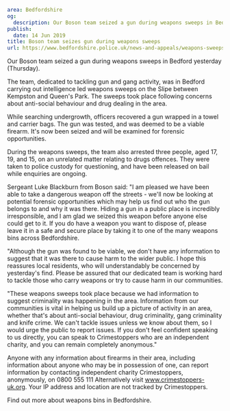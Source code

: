```yaml
area: Bedfordshire
og:
  description: Our Boson team seized a gun during weapons sweeps in Bedford yesterday (Thursday).
publish:
  date: 14 Jun 2019
title: Boson team seizes gun during weapons sweeps
url: https://www.bedfordshire.police.uk/news-and-appeals/weapons-sweeps-bedford-june2019
```

Our Boson team seized a gun during weapons sweeps in Bedford yesterday (Thursday).

The team, dedicated to tackling gun and gang activity, was in Bedford carrying out intelligence led weapons sweeps on the Slipe between Kempston and Queen's Park. The sweeps took place following concerns about anti-social behaviour and drug dealing in the area.

While searching undergrowth, officers recovered a gun wrapped in a towel and carrier bags. The gun was tested, and was deemed to be a viable firearm. It's now been seized and will be examined for forensic opportunities.

During the weapons sweeps, the team also arrested three people, aged 17, 19, and 15, on an unrelated matter relating to drugs offences. They were taken to police custody for questioning, and have been released on bail while enquiries are ongoing.

Sergeant Luke Blackburn from Boson said: "I am pleased we have been able to take a dangerous weapon off the streets - we'll now be looking at potential forensic opportunities which may help us find out who the gun belongs to and why it was there. Hiding a gun in a public place is incredibly irresponsible, and I am glad we seized this weapon before anyone else could get to it. If you do have a weapon you want to dispose of, please leave it in a safe and secure place by taking it to one of the many weapons bins across Bedfordshire.

"Although the gun was found to be viable, we don't have any information to suggest that it was there to cause harm to the wider public. I hope this reassures local residents, who will understandably be concerned by yesterday's find. Please be assured that our dedicated team is working hard to tackle those who carry weapons or try to cause harm in our communities.

"These weapons sweeps took place because we had information to suggest criminality was happening in the area. Information from our communities is vital in helping us build up a picture of activity in an area, whether that's about anti-social behaviour, drug criminality, gang criminality and knife crime. We can't tackle issues unless we know about them, so I would urge the public to report issues. If you don't feel confident speaking to us directly, you can speak to Crimestoppers who are an independent charity, and you can remain completely anonymous."

Anyone with any information about firearms in their area, including information about anyone who may be in possession of one, can report information by contacting independent charity Crimestoppers, anonymously, on 0800 555 111 Alternatively visit www.crimestoppers-uk.org. Your IP address and location are not tracked by Crimestoppers.

Find out more about weapons bins in Bedfordshire.

